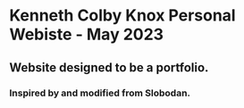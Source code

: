 # Kenneth Colby Knox Personal Webiste - May 2023
## Website designed to be a portfolio.
### Inspired by and modified from Slobodan.
